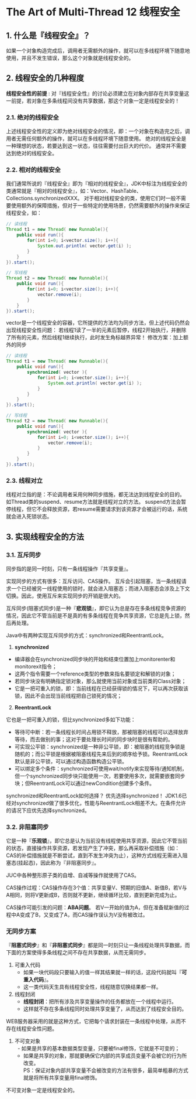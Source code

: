 # The Art of Multi-Thread 12 线程安全

## 1. 什么是『线程安全』？

如果一个对象构造完成后，调用者无需额外的操作，就可以在多线程环境下随意地使用，并且不发生错误，那么这个对象就是线程安全的。



## 2. 线程安全的几种程度

**线程安全性的前提** : 对『线程安全性』的讨论必须建立在对象内部存在共享变量这一前提，若对象在多条线程间没有共享数据，那这个对象一定是线程安全的！



### 2.1. 绝对的线程安全

上述线程安全性的定义即为绝对线程安全的情况，即：一个对象在构造完之后，调用者无需任何额外的操作，就可以在多线程环境下随意使用。 
绝对的线程安全是一种理想的状态，若要达到这一状态，往往需要付出巨大的代价。 
通常并不需要达到绝对的线程安全。



### 2.2. 相对的线程安全

我们通常所说的『线程安全』即为『相对的线程安全』，JDK中标注为线程安全的类通常就是『相对的线程安全』，如：Vector、HashTable、Collections.synchronizedXXX。 
对于相对线程安全的类，使用它们时一般不需要使用额外的保障措施，但对于一些特定的使用场景，仍然需要额外的操作来保证线程安全，如：

```java
// 读线程
Thread t1 = new Thread( new Runnable(){
    public void run(){
        for(int i=0; i<vector.size(); i++){
            System.out.println( vector.get(i) );
        }
    }
}).start();

// 写线程
Thread t2 = new Thread( new Runnable(){
    public void run(){
        for(int i=0; i<vector.size(); i++){
            vector.remove(i);
        }
    }
}).start();
```

vector是一个线程安全的容器，它所提供的方法均为同步方法，但上述代码仍然会出现线程安全性问题： 
若线程1读了一半的元素后暂停，线程2开始执行，并删除了所有的元素，然后线程1继续执行，此时发生角标越界异常！ 
修改方案：加上额外的同步

```java
// 读线程
Thread t1 = new Thread( new Runnable(){
    public void run(){
        synchronized( vector ){
            for(int i=0; i<vector.size(); i++){
                System.out.println( vector.get(i) );
            }
        }
    }
}).start();

// 写线程
Thread t2 = new Thread( new Runnable(){
    public void run(){
        synchronized( vector ){
            for(int i=0; i<vector.size(); i++){
                vector.remove(i);
            }
        }
    }
}).start();
```



### 2.3. 线程对立

线程对立指的是：不论调用者采用何种同步措施，都无法达到线程安全的目的。 
如Thread类的suspend、resume方法就是线程对立的方法。 
suspend方法会暂停线程，但它不会释放资源，若resume需要请求到该资源才会被运行的话，系统就会进入死锁状态。





## 3. 实现线程安全的方法

### 3.1. 互斥同步

同步指的是同一时刻，只有一条线程操作『共享变量』。

实现同步的方式有很多：互斥访问、CAS操作。 互斥会引起阻塞，当一条线程请求一个已经被另一线程使用的锁时，就会进入阻塞态；而进入阻塞态会涉及上下文切换。因此，使用互斥来实现同步的开销是很大的。

互斥同步(阻塞式同步)是一种『**悲观锁**』，即它认为总是存在多条线程竞争资源的情况，因此它不管当前是不是真的有多条线程在竞争共享资源，它总是先上锁，然后再处理。



Java中有两种实现互斥同步的方式：synchronized和ReentrantLock。

1. **synchronized** 

- 编译器会在synchronized同步块的开始和结束位置加上monitorenter和monitorexit指令；
- 这两个指令需要一个reference类型的参数来指名要锁定和解锁的对象；
- 若同步块没有明确指定锁对象，那么就使用当前对象或当前类的Class对象；
- 它是一把可重入的锁，即：当前线程在已经获得锁的情况下，可以再次获取该锁，因此不会出现当前线程把自己锁死的情况；

2. **ReentrantLock** 

它也是一把可重入的锁，但比synchronized多如下功能： 

- 等待可中断：若一条线程长时间占用锁不释放，那被阻塞的线程可以选择放弃等待，而去做别的事；这对于要处理长时间的同步块时是很有帮助的。
- 可实现公平锁：synchronized是一种非公平锁，即：被阻塞的线程竞争锁是随机的；而公平锁是根据被阻塞线程先来后到的顺序给予锁。ReentrantLock默认是非公平锁，可以通过构造函数构造公平锁。
- 可以绑定多个条件：synchronized可使用wait/notify来实现等待/通知机制，但一个synchronized同步块只能使用一次，若要使用多次，就需要嵌套同步块；但ReentrantLock可以通过newCondition创建多个条件。



synchronized和ReentrantLock如何选择？ 
优先选择synchronized！ 
JDK1.6已经对synchronized做了很多优化，性能与ReentrantLock相差不大。在条件允许的请况下应优先选择synchronized。



### 3.2. 非阻塞同步

它是一种『**乐观锁**』，即它总是认为当前没有线程使用共享资源，因此它不管当前的状态，直接操作共享资源，若发现产生了冲突，那么再采取补偿措施（如：CAS的补偿措施就是不断尝试，直到不发生冲突为止），这种方式线程无需进入阻塞态(挂起态)，因此称为『非阻塞同步』。

JUC中各种整形原子类的自增、自减等操作就使用了CAS。

CAS操作过程：CAS操作存在3个值：共享变量V、预期的旧值A、新值B，若V与A相同，则将V更新成B，否则就不更新，继续循环比较，直到更新完成为止。

CAS操作可能引发的问题：**ABA问题**。 
若V一开始的值为A，但在准备赋新值的过程中A变成了B，又变成了A，而CAS操作误认为V没有被改过。





### 无同步方案

『**阻塞式同步**』和『**非阻塞式同步**』都是同一时刻只让一条线程处理共享数据，而下面的方案使得多条线程之间不存在共享数据，从而无需同步。

1. 可重入代码     
   - 如果一块代码段只要输入的值一样其结果就一样的话，这段代码就叫『**可重入代码**』。 
   - 这一类代码天生具有线程安全性，线程随意切换结果都一样。
2. 线程封闭     
   - **线程封闭**：把所有涉及共享变量操作的任务都放在一个线程中运行。 
   - 这样就不存在多条线程同时处理共享变量了，从而达到了线程安全目的。



WEB服务器采用的就是这种方式，它把每个请求封装在一条线程中处理，从而不存在线程安全性问题。

1. 不可变对象      
   - 如果是共享的基本数据类型变量，只要被final修饰，它就是不可变的；     
   - 如果是共享的对象，那就要确保它内部的共享成员变量不会被它的行为所改变。        
   PS：保证对象内部共享变量不会被改变的方法有很多，最简单粗暴的方式就是将所有共享变量用final修饰。    

不可变对象一定是线程安全的。











